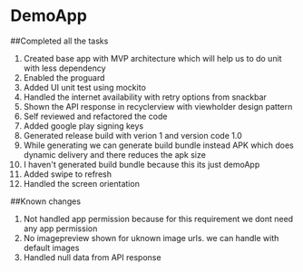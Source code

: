 # DemoApp

##Completed all the tasks
1. Created base app with MVP architecture which will help us to do unit with less dependency
2. Enabled the proguard 
3. Added UI unit test using mockito
4. Handled the internet availability with retry options from snackbar
5. Shown the API response in recyclerview with viewholder design pattern
6. Self reviewed and refactored the code
7. Added google play signing keys
8. Generated release build with verion 1 and version code 1.0
9. While generating we can generate build bundle instead APK which does dynamic delivery and there reduces the apk size
10. I haven't generated build bundle because this its just demoApp
11. Added swipe to refresh 
12. Handled the screen orientation 


##Known changes
1. Not handled app permission because for this requirement we dont need any app permission
2. No imagepreview shown for uknown image urls. we can handle with default images
3. Handled null data from API response
